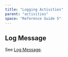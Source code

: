 ```yaml
---
title: "Logging Activities"
parent: "activities"
space: "Reference Guide 5"
---
```



## Log Message

See [Log Message](/refguide5/log-message).
